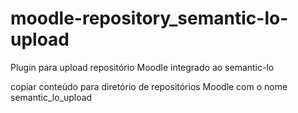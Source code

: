 moodle-repository_semantic-lo-upload
====================================

Plugin para upload repositório Moodle integrado ao semantic-lo

copiar conteúdo para diretório de repositórios Moodle com o nome semantic_lo_upload
